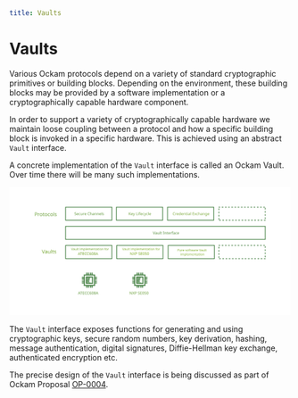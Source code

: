 ```yaml
title: Vaults
```

# Vaults

Various Ockam protocols depend on a variety of standard cryptographic
primitives or building blocks. Depending on the environment, these
building blocks may be provided by a software implementation or a
cryptographically capable hardware component.

In order to support a variety of cryptographically capable hardware we
maintain loose coupling between a protocol and how a specific
building block is invoked in a specific hardware. This is achieved using
an abstract `Vault` interface.

A concrete implementation of the `Vault` interface is called an Ockam
Vault. Over time there will be many such implementations.

![Vaults](./assets/vaults/vaults.svg)

The `Vault` interface exposes functions for generating and using
cryptographic keys, secure random numbers, key derivation, hashing,
message authentication, digital signatures, Diffie-Hellman key exchange,
authenticated encryption etc.

The precise design of the `Vault` interface is being discussed as part of
Ockam Proposal [OP-0004](https://git.io/JvOka).

